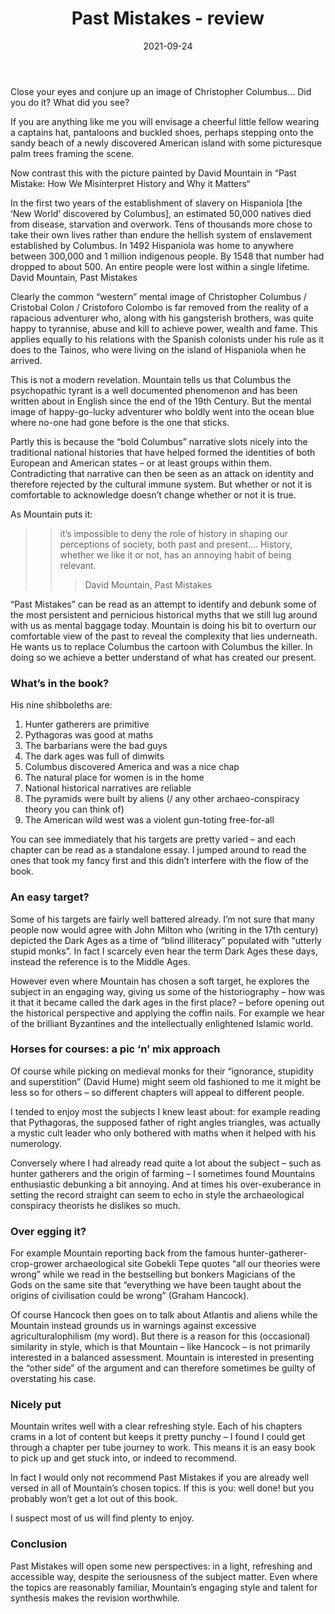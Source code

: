 ﻿---
layout: layouts/bookreview.njk

tags:
  - post
  - review

title: Past Mistakes - review
review_book_main_title: Past Mistakes
review_book_sub_title: How We Misinterpret History and Why it Matters
review_book_author: David Mountain
review_book_image_url: https://res.cloudinary.com/ds2o5ecdw/image/upload/acovers/1785786628.02._SCL_.jpg
review_book_image_small_url: https://res.cloudinary.com/ds2o5ecdw/image/upload/acovers/1785786628.02._SCM_.jpg
review_publication_date: 2020-11-05
review_publisher: Icon Books
review_pages: 288
review_ISBN13: 978-1785786907
review_book_tags:
  - [Global]
  - [All time periods]
  - [Historiography, Political, Social]
  - []
review_podcasts:
  - 
shopping_links:
  - [https://www.amazon.co.uk/Past-Mistakes-Misinterpret-History-Matters/dp/1785786628/, Amazon UK, Amazon UK book link]
  - [https://www.amazon.com/Past-Mistakes-Misinterpret-History-Matters/dp/1785786628/, Amazon US, Amazon US book link]
review_author: Anthony Webb
date: 2021-09-24
review_rating: ★★★★☆
permalink: '/2021/09/24/past-mistakes/'
review_summary: '<p>Past Mistakes will open up new perspectives: in a refreshing and accessible way, despite the seriousness of the subject matter. And even where the book treads familiar ground, Mountain’s engaging style and talent for synthesis makes the revision worthwhile.</p><p>So unless you are already an expert in all the topics covered you will find plenty to enjoy.</p>'
---
Close your eyes and conjure up an image of Christopher Columbus… Did you do it? What did you see?

If you are anything like me you will envisage a cheerful little fellow wearing a captains hat, pantaloons and buckled shoes, perhaps stepping onto the sandy beach of a newly discovered American island with some picturesque palm trees framing the scene.

Now contrast this with the picture painted by David Mountain in “Past Mistake: How We Misinterpret History and Why it Matters“

In the first two years of the establishment of slavery on Hispaniola [the ‘New World’ discovered by Columbus], an estimated 50,000 natives died from disease, starvation and overwork. Tens of thousands more chose to take their own lives rather than endure the hellish system of enslavement established by Columbus. In 1492 Hispaniola was home to anywhere between 300,000 and 1 million indigenous people. By 1548 that number had dropped to about 500. An entire people were lost within a single lifetime.
David Mountain, Past Mistakes

Clearly the common “western” mental image of Christopher Columbus / Cristobal Colon / Cristoforo Colombo is far removed from the reality of a rapacious adventurer who, along with his gangsterish brothers, was quite happy to tyrannise, abuse and kill to achieve power, wealth and fame. This applies equally to his relations with the Spanish colonists under his rule as it does to the Tainos, who were living on the island of Hispaniola when he arrived.

This is not a modern revelation. Mountain tells us that Columbus the psychopathic tyrant is a well documented phenomenon and has been written about in English since the end of the 19th Century. But the mental image of happy-go-lucky adventurer who boldly went into the ocean blue where no-one had gone before is the one that sticks.

Partly this is because the “bold Columbus” narrative slots nicely into the traditional national histories that have helped formed the identities of both European and American states – or at least groups within them. Contradicting that narrative can then be seen as an attack on identity and therefore rejected by the cultural immune system. But whether or not it is comfortable to acknowledge doesn’t change whether or not it is true.

As Mountain puts it:

>>it’s impossible to deny the role of history in shaping our perceptions of society, both past and present…. History, whether we like it or not, has an annoying habit of being relevant.
>>>
>>>David Mountain, Past Mistakes

“Past Mistakes” can be read as an attempt to identify and debunk some of the most persistent and pernicious historical myths that we still lug around with us as mental baggage today. Mountain is doing his bit to overturn our comfortable view of the past to reveal the complexity that lies underneath. He wants us to replace Columbus the cartoon with Columbus the killer. In doing so we achieve a better understand of what has created our present.

### What’s in the book?
His nine shibboleths are:
1. Hunter gatherers are primitive
2. Pythagoras was good at maths
3. The barbarians were the bad guys
4. The dark ages was full of dimwits
5. Columbus discovered America and was a nice chap
6. The natural place for women is in the home
7. National historical narratives are reliable
8. The pyramids were built by aliens (/ any other archaeo-conspiracy theory you can think of)
9. The American wild west was a violent gun-toting free-for-all

You can see immediately that his targets are pretty varied – and each chapter can be read as a standalone essay. I jumped around to read the ones that took my fancy first and this didn’t interfere with the flow of the book.

### An easy target?

Some of his targets are fairly well battered already. I’m not sure that many people now would agree with John Milton who (writing in the 17th century) depicted the Dark Ages as a time of “blind illiteracy” populated with “utterly stupid monks”. In fact I scarcely even hear the term Dark Ages these days, instead the reference is to the Middle Ages.

However even where Mountain has chosen a soft target, he explores the subject in an engaging way, giving us some of the historiography – how was it that it became called the dark ages in the first place? – before opening out the historical perspective and applying the coffin nails. For example we hear of the brilliant Byzantines and the intellectually enlightened Islamic world.

### Horses for courses: a pic ‘n’ mix approach

Of course while picking on medieval monks for their “ignorance, stupidity and superstition” (David Hume) might seem old fashioned to me it might be less so for others – so different chapters will appeal to different people.

I tended to enjoy most the subjects I knew least about: for example reading that Pythagoras, the supposed father of right angles triangles, was actually a mystic cult leader who only bothered with maths when it helped with his numerology.

Conversely where I had already read quite a lot about the subject – such as hunter gatherers and the origin of farming – I sometimes found Mountains enthusiastic debunking a bit annoying. And at times his over-exuberance in setting the record straight can seem to echo in style the archaeological conspiracy theorists he dislikes so much.

### Over egging it?

For example Mountain reporting back from the famous hunter-gatherer-crop-grower archaeological site Gobekli Tepe quotes “all our theories were wrong” while we read in the bestselling but bonkers Magicians of the Gods on the same site that “everything we have been taught about the origins of civilisation could be wrong” (Graham Hancock).

Of course Hancock then goes on to talk about Atlantis and aliens while the Mountain instead grounds us in warnings against excessive agriculturalophilism (my word). But there is a reason for this (occasional) similarity in style, which is that Mountain – like Hancock – is not primarily interested in a balanced assessment. Mountain is interested in presenting the “other side” of the argument and can therefore sometimes be guilty of overstating his case.

### Nicely put

Mountain writes well with a clear refreshing style. Each of his chapters crams in a lot of content but keeps it pretty punchy – I found I could get through a chapter per tube journey to work. This means it is an easy book to pick up and get stuck into, or indeed to recommend.

In fact I would only not recommend Past Mistakes if you are already well versed in all of Mountain’s chosen topics. If this is you: well done! but you probably won’t get a lot out of this book.

I suspect most of us will find plenty to enjoy.

### Conclusion

Past Mistakes will open some new perspectives: in a light, refreshing and accessible way, despite the seriousness of the subject matter. Even where the topics are reasonably familiar, Mountain’s engaging style and talent for synthesis makes the revision worthwhile.